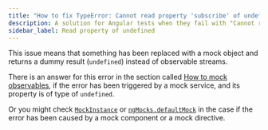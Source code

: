 ```yaml
---
title: "How to fix TypeError: Cannot read property 'subscribe' of undefined"
description: A solution for Angular tests when they fail with "Cannot read property 'subscribe' of undefined"
sidebar_label: Read property of undefined
---
```


This issue means that something has been replaced with a mock object and returns a dummy result (`undefined`) instead of observable streams.

There is an answer for this error in the section called [How to mock observables](../extra/mock-observables.md),
if the error has been triggered by a mock service, and its property is of type of `undefined`.

Or you might check [`MockInstance`](../api/MockInstance.md) or [`ngMocks.defaultMock`](../api/ngMocks/defaultMock.md)
in the case if the error has been caused by a mock component or a mock directive.
